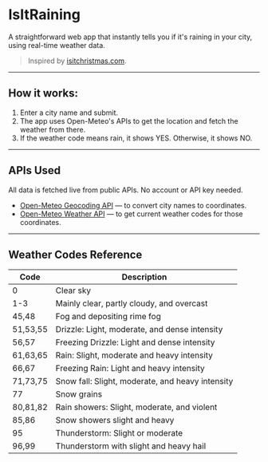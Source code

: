 # IsItRaining

A straightforward web app that instantly tells you if it's raining in your city, using real-time weather data. 
> Inspired by [isitchristmas.com](https://isitchristmas.com).
---
## How it works:

1. Enter a city name and submit.
2. The app uses Open-Meteo's APIs to get the location and fetch the weather from there.
4. If the weather code means rain, it shows YES. Otherwise, it shows NO.
---
## APIs Used

All data is fetched live from public APIs. No account or API key needed.
- [Open-Meteo Geocoding API](https://open-meteo.com/en/docs/geocoding-api) — to convert city names to coordinates.
- [Open-Meteo Weather API](https://open-meteo.com/en/docs) — to get current weather codes for those coordinates.

---

## Weather Codes Reference

| Code      | Description                                         |
|-----------|-----------------------------------------------------|
| 0         | Clear sky                                           |
| 1-3       | Mainly clear, partly cloudy, and overcast           |
| 45,48     | Fog and depositing rime fog                         |
| 51,53,55  | Drizzle: Light, moderate, and dense intensity       |
| 56,57     | Freezing Drizzle: Light and dense intensity         |
| 61,63,65  | Rain: Slight, moderate and heavy intensity          |
| 66,67     | Freezing Rain: Light and heavy intensity            |
| 71,73,75  | Snow fall: Slight, moderate, and heavy intensity    |
| 77        | Snow grains                                         |
| 80,81,82  | Rain showers: Slight, moderate, and violent         |
| 85,86     | Snow showers slight and heavy                       |
| 95        | Thunderstorm: Slight or moderate                    |
| 96,99     | Thunderstorm with slight and heavy hail             |

